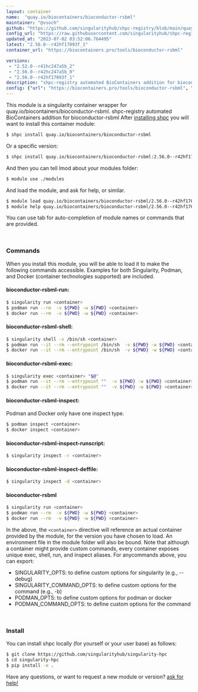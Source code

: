 ```yaml
---
layout: container
name:  "quay.io/biocontainers/bioconductor-rsbml"
maintainer: "@vsoch"
github: "https://github.com/singularityhub/shpc-registry/blob/main/quay.io/biocontainers/bioconductor-rsbml/container.yaml"
config_url: "https://raw.githubusercontent.com/singularityhub/shpc-registry/main/quay.io/biocontainers/bioconductor-rsbml/container.yaml"
updated_at: "2023-07-02 03:52:06.764495"
latest: "2.56.0--r42hf17093f_1"
container_url: "https://biocontainers.pro/tools/bioconductor-rsbml"

versions:
 - "2.52.0--r41hc247a5b_2"
 - "2.56.0--r42hc247a5b_0"
 - "2.56.0--r42hf17093f_1"
description: "shpc-registry automated BioContainers addition for bioconductor-rsbml"
config: {"url": "https://biocontainers.pro/tools/bioconductor-rsbml", "maintainer": "@vsoch", "description": "shpc-registry automated BioContainers addition for bioconductor-rsbml", "latest": {"2.56.0--r42hf17093f_1": "sha256:14dbafdc4f3be53b2bce1db49c514d3d1d22b17dbdf6e41b5e94084d0f3f0ae8"}, "tags": {"2.52.0--r41hc247a5b_2": "sha256:aa1e274e4cf51299daadaf5a57c3a639a920fb970fc342422ca0721aaf24e106", "2.56.0--r42hc247a5b_0": "sha256:7af5b8692c7a78e4da1ad4ef00b5b9c57b273a06f3b6e37ccae03f35fab0e6c6", "2.56.0--r42hf17093f_1": "sha256:14dbafdc4f3be53b2bce1db49c514d3d1d22b17dbdf6e41b5e94084d0f3f0ae8"}, "docker": "quay.io/biocontainers/bioconductor-rsbml"}
---
```


This module is a singularity container wrapper for quay.io/biocontainers/bioconductor-rsbml.
shpc-registry automated BioContainers addition for bioconductor-rsbml
After [installing shpc](#install) you will want to install this container module:


```bash
$ shpc install quay.io/biocontainers/bioconductor-rsbml
```

Or a specific version:

```bash
$ shpc install quay.io/biocontainers/bioconductor-rsbml:2.56.0--r42hf17093f_1
```

And then you can tell lmod about your modules folder:

```bash
$ module use ./modules
```

And load the module, and ask for help, or similar.

```bash
$ module load quay.io/biocontainers/bioconductor-rsbml/2.56.0--r42hf17093f_1
$ module help quay.io/biocontainers/bioconductor-rsbml/2.56.0--r42hf17093f_1
```

You can use tab for auto-completion of module names or commands that are provided.

<br>

### Commands

When you install this module, you will be able to load it to make the following commands accessible.
Examples for both Singularity, Podman, and Docker (container technologies supported) are included.

#### bioconductor-rsbml-run:

```bash
$ singularity run <container>
$ podman run --rm  -v ${PWD} -w ${PWD} <container>
$ docker run --rm  -v ${PWD} -w ${PWD} <container>
```

#### bioconductor-rsbml-shell:

```bash
$ singularity shell -s /bin/sh <container>
$ podman run --it --rm --entrypoint /bin/sh  -v ${PWD} -w ${PWD} <container>
$ docker run --it --rm --entrypoint /bin/sh  -v ${PWD} -w ${PWD} <container>
```

#### bioconductor-rsbml-exec:

```bash
$ singularity exec <container> "$@"
$ podman run --it --rm --entrypoint ""  -v ${PWD} -w ${PWD} <container> "$@"
$ docker run --it --rm --entrypoint ""  -v ${PWD} -w ${PWD} <container> "$@"
```

#### bioconductor-rsbml-inspect:

Podman and Docker only have one inspect type.

```bash
$ podman inspect <container>
$ docker inspect <container>
```

#### bioconductor-rsbml-inspect-runscript:

```bash
$ singularity inspect -r <container>
```

#### bioconductor-rsbml-inspect-deffile:

```bash
$ singularity inspect -d <container>
```



#### bioconductor-rsbml

```bash
$ singularity run <container>
$ podman run --rm  -v ${PWD} -w ${PWD} <container>
$ docker run --rm  -v ${PWD} -w ${PWD} <container>
```


In the above, the `<container>` directive will reference an actual container provided
by the module, for the version you have chosen to load. An environment file in the
module folder will also be bound. Note that although a container
might provide custom commands, every container exposes unique exec, shell, run, and
inspect aliases. For anycommands above, you can export:

 - SINGULARITY_OPTS: to define custom options for singularity (e.g., --debug)
 - SINGULARITY_COMMAND_OPTS: to define custom options for the command (e.g., -b)
 - PODMAN_OPTS: to define custom options for podman or docker
 - PODMAN_COMMAND_OPTS: to define custom options for the command

<br>

### Install

You can install shpc locally (for yourself or your user base) as follows:

```bash
$ git clone https://github.com/singularityhub/singularity-hpc
$ cd singularity-hpc
$ pip install -e .
```

Have any questions, or want to request a new module or version? [ask for help!](https://github.com/singularityhub/singularity-hpc/issues)